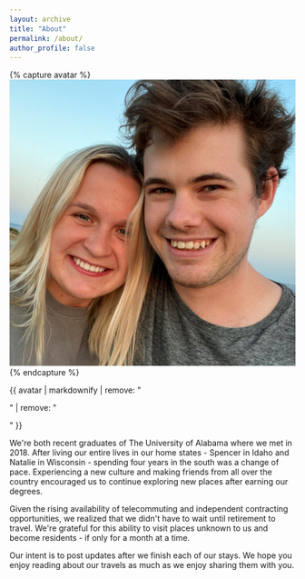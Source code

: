 ```yaml
---
layout: archive
title: "About"
permalink: /about/
author_profile: false
---
```


{% capture avatar %}
![avatar](/assets/images/site/avatar.jpg)
{% endcapture %}

<div class="">
{{ avatar | markdownify | remove: "<p>" | remove: "</p>" }}
</div>

We're both recent graduates of The University of Alabama where we met in 2018. After living our entire lives in our home states - Spencer in Idaho and Natalie in Wisconsin - spending four years in the south was a change of pace. Experiencing a new culture and making friends from all over the country encouraged us to continue exploring new places after earning our degrees.

Given the rising availability of telecommuting and independent contracting opportunities, we realized that we didn't have to wait until retirement to travel. We're grateful for this ability to visit places unknown to us and become residents - if only for a month at a time.

Our intent is to post updates after we finish each of our stays. We hope you enjoy reading about our travels as much as we enjoy sharing them with you.
